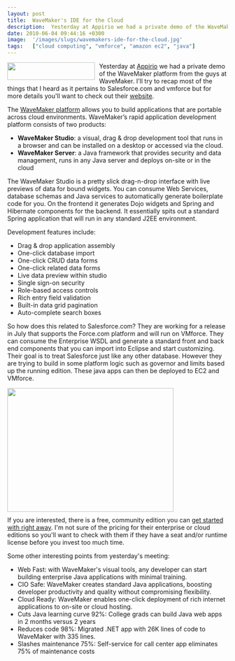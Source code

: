 ```yaml
---
layout: post
title:  WaveMaker's IDE for the Cloud
description:  Yesterday at Appirio we had a private demo of the WaveMaker platform from the guys at WaveMaker. Ill try to recap most of the things that I heard as it pertains to Salesforce.com and vmforce but for more details youll want to check out their website .  The WaveMaker platform allows you to build applications that are portable across cloud environments. WaveMaker’s rapid application development platform consists of two products- * WaveMaker Studio- a visual, drag & drop development tool that runs
date: 2010-06-04 09:44:16 +0300
image:  '/images/slugs/wavemakers-ide-for-the-cloud.jpg'
tags:   ["cloud computing", "vmforce", "amazon ec2", "java"]
---
```

<p style="clear: both"><a href="http://old.jeffdouglas.com/wp-content/uploads/2010/06/wavemaker-logo.png" class="image-link"><img class="linked-to-original" src="http://res.cloudinary.com/blog-jeffdouglas-com/image/upload/v1401030307/exufluhr8w7gvkn9z5im.png" height="40" align="left" width="200" style=" display: inline; float: left; margin: 0 10px 10px 0;" /></a>Yesterday at <a href="http://www.appirio.com" target="_blank">Appirio</a> we had a private demo of the WaveMaker platform from the guys at WaveMaker. I'll try to recap most of the things that I heard as it pertains to Salesforce.com and vmforce but for more details you'll want to check out their <a href="http://www.wavemaker.com/product/" target="_blank">website</a>. </p><p style="clear: both">The <a href="http://www.wavemaker.com/product/" target="_blank">WaveMaker platform</a> allows you to build applications that are portable across cloud environments. WaveMaker’s rapid application development platform consists of two products:</p><ul style="clear: both"><li><strong>WaveMaker Studio</strong>: a visual, drag & drop development tool that runs in a browser and can be installed on a desktop or accessed via the cloud.</li><li><strong>WaveMaker Server</strong>: a Java framework that provides security and data management, runs in any Java server and deploys on-site or in the cloud </li></ul><p style="clear: both">The WaveMaker Studio is a pretty slick drag-n-drop interface with live previews of data for bound widgets. You can consume Web Services, database schemas and Java services to automatically generate boilerplate code for you. On the frontend it generates Dojo widgets and Spring and Hibernate components for the backend. It essentially spits out a standard Spring application that will run in any standard J2EE environment.</p><p style="clear: both">Development features include: </p><ul style="clear: both"><li>Drag & drop application assembly</li><li>One-click database import</li><li>One-click CRUD data forms</li><li>One-click related data forms</li><li>Live data preview within studio</li><li>Single sign-on security</li><li>Role-based access controls</li><li>Rich entry field validation</li><li>Built-in data grid pagination</li><li>Auto-complete search boxes</li></ul><p style="clear: both">So how does this related to Salesforce.com? They are working for a release in July that supports the Force.com platform and will run on VMforce. They can consume the Enterprise WSDL and generate a standard front and back end components that you can import into Eclipse and start customizing. Their goal is to treat Salesforce just like any other database. However they are trying to build in some platform logic such as governor and limits based up the running edition. These java apps can then be deployed to EC2 and VMforce.</p><p style="clear: both"><a href="http://old.jeffdouglas.com/wp-content/uploads/2010/06/wavemaker-1.png" class="image-link"><img class="linked-to-original" src="http://res.cloudinary.com/blog-jeffdouglas-com/image/upload/v1401030430/zfb6vu6podyoxh8uuwe9.png" height="283" align="left" width="380" style=" display: inline; float: left; margin: 0 10px 10px 0;" /></a><br style="clear: both" />If you are interested, there is a free, community edition you can <a href="http://www.wavemaker.com/product/cloud.html" target="_blank">get started with right away</a>. I'm not sure of the pricing for their enterprise or cloud editions so you'll want to check with them if they have a seat and/or runtime license before you invest too much time.</p><p style="clear: both">Some other interesting points from yesterday's meeting:</p><p style="clear: both"><ul style="clear: both"><li>Web Fast: with WaveMaker's visual tools, any developer can start building enterprise Java applications with minimal training.</li><li>CIO Safe: WaveMaker creates standard Java applications, boosting developer productivity and quality without compromising flexibility.</li><li>Cloud Ready: WaveMaker enables one-click deployment of rich internet applications to on-site or cloud hosting.</li><li>Cuts Java learning curve 92%: College grads can build Java web apps in 2 months versus 2 years</li><li>Reduces code 98%: Migrated .NET app with 26K lines of code to WaveMaker with 335 lines.</li><li>Slashes maintenance 75%: Self-service for call center app eliminates 75% of maintenance costs</li></ul></p><br class="final-break" style="clear: both" />
